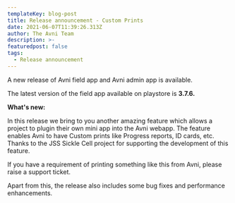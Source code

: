 ```yaml
---
templateKey: blog-post
title: Release announcement - Custom Prints
date: 2021-06-07T11:39:26.313Z
author: The Avni Team
description: >-
featuredpost: false
tags:
  - Release announcement
---
```


A new release of Avni field app and Avni admin app is available.

The latest version of the field app available on playstore is  **3.7.6.**


**What's new:**

In this release we bring to you another amazing feature which allows a project to plugin their own mini app into the Avni webapp. The feature enables Avni to have Custom prints like Progress reports, ID cards, etc.  Thanks to the JSS Sickle Cell project for supporting the development of this feature.

If you have a requirement of printing something like this from Avni, please raise a support ticket. 

Apart from this, the release also includes some bug fixes and performance enhancements. 
